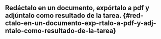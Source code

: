 ## Redáctalo en un documento, expórtalo a pdf y adjúntalo como resultado de la tarea. {#red-ctalo-en-un-documento-exp-rtalo-a-pdf-y-adj-ntalo-como-resultado-de-la-tarea}